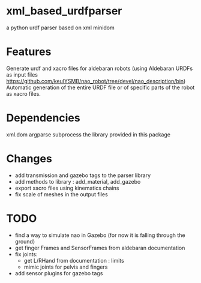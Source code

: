 xml_based_urdfparser
====================

a python urdf parser based on xml minidom


Features
========

Generate urdf and xacro files for aldebaran robots (using Aldebaran URDFs as input files https://github.com/keulYSMB/nao_robot/tree/devel/nao_description/bin)
Automatic generation of the entire URDF file or of specific parts of the robot as xacro files.

Dependencies 
============

xml.dom
argparse
subprocess
the library provided in this package

Changes
=======

- add transmission and gazebo tags to the parser library
- add methods to library : add_material, add_gazebo
- export xacro files using kinematics chains
- fix scale of meshes in the output files

TODO
======
- find a way to simulate nao in Gazebo (for now it is falling through the ground)
- get finger Frames and SensorFrames from aldebaran documentation
- fix joints:
    - get L/RHand from documentation : limits
    - mimic joints for pelvis and fingers
- add sensor plugins for gazebo tags
